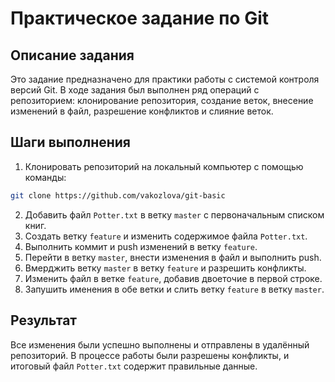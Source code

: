 # Практическое задание по Git

## Описание задания

Это задание предназначено для практики работы с системой контроля версий Git. 
В ходе задания был выполнен ряд операций с репозиторием: клонирование репозитория, создание веток, внесение изменений в файл, разрешение конфликтов и слияние веток.

## Шаги выполнения

1. Клонировать репозиторий на локальный компьютер с помощью команды: 
```bash
git clone https://github.com/vakozlova/git-basic
```
2. Добавить файл `Potter.txt` в ветку `master` с первоначальным списком книг.
3. Создать ветку `feature` и изменить содержимое файла `Potter.txt`.
4. Выполнить коммит и push изменений в ветку `feature`.
5. Перейти в ветку `master`, внести изменения в файл и выполнить push.
6. Вмерджить ветку `master` в ветку `feature` и разрешить конфликты.
7. Изменить файл в ветке `feature`, добавив двоеточие в первой строке.
8. Запушить именения в обе ветки и слить ветку `feature` в ветку `master`.

## Результат

Все изменения были успешно выполнены и отправлены в удалённый репозиторий. В процессе работы были разрешены конфликты, и итоговый файл `Potter.txt` содержит правильные данные.

